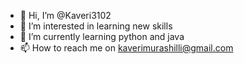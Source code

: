 - 👋 Hi, I’m @Kaveri3102
- 👀 I’m interested in learning new skills
- 🌱 I’m currently learning python and java 
- 📫 How to reach me on kaverimurashilli@gmail.com

<!---
Kaveri3102/Kaveri3102 is a ✨ special ✨ repository because its `README.md` (this file) appears on your GitHub profile.
You can click the Preview link to take a look at your changes.
--->
